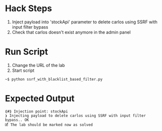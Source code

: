 # Hack Steps

1. Inject payload into 'stockApi' parameter to delete carlos using SSRF with input filter bypass
2. Check that carlos doesn't exist anymore in the admin panel

# Run Script

1. Change the URL of the lab
2. Start script

```
~$ python ssrf_with_blacklist_based_filter.py
```

# Expected Output

```
⟪#⟫ Injection point: stockApi
❯ Injecting payload to delete carlos using SSRF with input filter bypass.. OK
🗹 The lab should be marked now as solved
```
